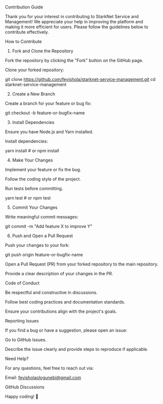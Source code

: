 Contribution Guide

Thank you for your interest in contributing to StarkNet Service and Management! We appreciate your help in improving the platform and making it more efficient for users. Please follow the guidelines below to contribute effectively.

How to Contribute

1. Fork and Clone the Repository

Fork the repository by clicking the "Fork" button on the GitHub page.

Clone your forked repository:

git clone https://github.com/feyishola/starknet-service-management.git
cd starknet-service-management

2. Create a New Branch

Create a branch for your feature or bug fix:

git checkout -b feature-or-bugfix-name

3. Install Dependencies

Ensure you have Node.js and Yarn installed.

Install dependencies:

yarn install  # or npm install

4. Make Your Changes

Implement your feature or fix the bug.

Follow the coding style of the project.

Run tests before committing.

yarn test  # or npm test

5. Commit Your Changes

Write meaningful commit messages:

git commit -m "Add feature X to improve Y"

6. Push and Open a Pull Request

Push your changes to your fork:

git push origin feature-or-bugfix-name

Open a Pull Request (PR) from your forked repository to the main repository.

Provide a clear description of your changes in the PR.

Code of Conduct

Be respectful and constructive in discussions.

Follow best coding practices and documentation standards.

Ensure your contributions align with the project's goals.

Reporting Issues

If you find a bug or have a suggestion, please open an issue:

Go to GitHub Issues.

Describe the issue clearly and provide steps to reproduce if applicable.

Need Help?

For any questions, feel free to reach out via:

Email: feyisholaologunebi@gmail.com

GitHub Discussions

Happy coding! 🚀
